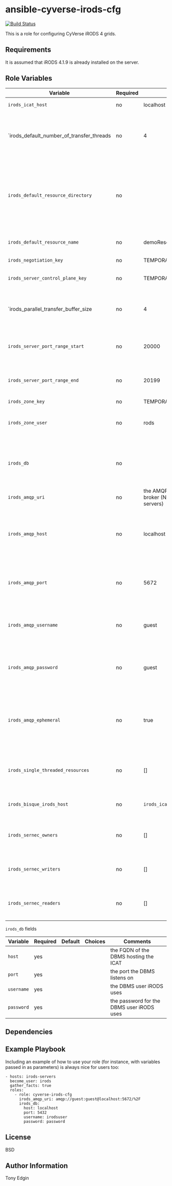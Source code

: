 ansible-cyverse-irods-cfg
=========================
[![Build Status](https://travis-ci.org/CyVerse-Ansible/ansible-cyverse-irods-cfg.svg?branch=master)](https://travis-ci.org/CyVerse-Ansible/ansible-cyverse-irods-cfg)

This is a role for configuring CyVerse iRODS 4 grids.


Requirements
------------

It is assumed that iRODS 4.1.9 is already installed on the server.

Role Variables
--------------

Variable                                  | Required | Default                          | Choices | Comments
----------------------------------------- | -------- | -------------------------------- | ------- | --------
`irods_icat_host`                         | no       | localhost                        |         | the FQDN of the IES
`irods_default_number_of_transfer_threads | no       | 4                                |         | the default maximum number of transfer streams for parallel transfer 
`irods_default_resource_directory`        | no       |                                  |         | the absolute path to the vault on the resource server being configured (N/A when configuring IES and it doesn't host a resource)
`irods_default_resource_name`             | no       | demoResc                         |         | the name of the default resource
`irods_negotiation_key`                   | no       | TEMPORARY_32byte_negotiation_key |         | the negotiation key
`irods_server_control_plane_key`          | no       | TEMPORARY__32byte_ctrl_plane_key |         | the server control plane key
`irods_parallel_transfer_buffer_size      | no       | 4                                |         | the transfer buffer size in MiB for each stream during parallel transfer
`irods_server_port_range_start`           | no       | 20000                            |         | the first address in the range of auxillary TCP and UDP ports
`irods_server_port_range_end`             | no       | 20199                            |         | the last address in the range of auxillary TCP and UDP ports
`irods_zone_key`                          | no       | TEMPORARY_zone_key               |         | the zone key
`irods_zone_user`                         | no       | rods                             |         | the rodsadmin user to be used by the server being configured
`irods_db`                                | no       |                                  |         | the DBMS connection information, see below (N/A for non-IES resource servers)
`irods_amqp_uri`                          | no       |                                              the AMQP URI used to connect to the broker (N/A for non-IES resource servers)
`irods_amqp_host`                         | no       | localhost                        |         | the FQDN of the AMQP broker iRODS publishes to (DEPRECATED: use `irods_amqp_uri instead`)
`irods_amqp_port`                         | no       | 5672                             |         | the port the AMQP broker listens on (DEPRECATED: use `irods_amqp_uri instead`)
`irods_amqp_username`                     | no       | guest                            |         | the AMQP user iRODS user (DEPRECATED: use `irods_amqp_uri instead`)
`irods_amqp_password`                     | no       | guest                            |         | the password for the AMQP user (DEPRECATED: use `irods_amqp_uri instead`)
`irods_amqp_ephemeral`                    | no       | true                             |         | whether or not the `irods` AMQP exchange will persist when iRODS disconnects from the AMQP broker
`irods_single_threaded_resources`         | no       | []                               |         | a list of resources that only support single threaded transfers
`irods_bisque_irods_host`                 | no       | `irods_icat_host`                |         | The hostname of the iRODS URI Bisque will use
`irods_sernec_owners`                     | no       | []                               |         | a list of users who get ownership of sernec collections
`irods_sernec_writers`                    | no       | []                               |         | a list of users who get write access to sernec collections
`irods_sernec_readers`                    | no       | []                               |         | a list of users who get read access to sernec collections


`irods_db` fields

Variable   | Required | Default | Choices | Comments
-----------| -------- | ------- | ------- | --------
`host`     | yes      |         |         | the FQDN of the DBMS hosting the ICAT
`port`     | yes      |         |         | the port the DBMS listens on
`username` | yes      |         |         | the DBMS user iRODS uses
`password` | yes      |         |         | the password for the DBMS user iRODS uses

Dependencies
------------

Example Playbook
----------------

Including an example of how to use your role (for instance, with variables passed in as parameters) is always nice for users too:

```
- hosts: irods-servers
  become_user: irods
  gather_facts: true
  roles:
    - role: cyverse-irods-cfg
      irods_amqp_uri: amqp://guest:guest@localhost:5672/%2F
      irods_db:
        host: localhost
        port: 5432
        username: irodsuser
        password: password
```           

License
-------

BSD

Author Information
------------------

Tony Edgin
